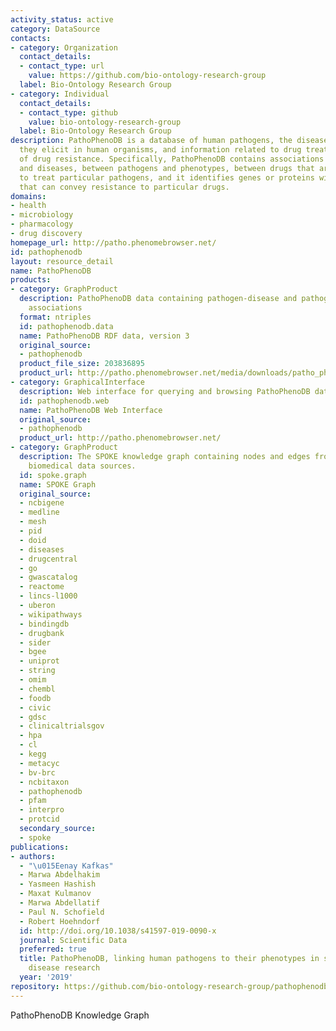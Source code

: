 ```yaml
---
activity_status: active
category: DataSource
contacts:
- category: Organization
  contact_details:
  - contact_type: url
    value: https://github.com/bio-ontology-research-group
  label: Bio-Ontology Research Group
- category: Individual
  contact_details:
  - contact_type: github
    value: bio-ontology-research-group
  label: Bio-Ontology Research Group
description: PathoPhenoDB is a database of human pathogens, the diseases and phenotypes
  they elicit in human organisms, and information related to drug treatments and mechanisms
  of drug resistance. Specifically, PathoPhenoDB contains associations between pathogens
  and diseases, between pathogens and phenotypes, between drugs that are approved
  to treat particular pathogens, and it identifies genes or proteins within pathogens
  that can convey resistance to particular drugs.
domains:
- health
- microbiology
- pharmacology
- drug discovery
homepage_url: http://patho.phenomebrowser.net/
id: pathophenodb
layout: resource_detail
name: PathoPhenoDB
products:
- category: GraphProduct
  description: PathoPhenoDB data containing pathogen-disease and pathogen-phenotype
    associations
  format: ntriples
  id: pathophenodb.data
  name: PathoPhenoDB RDF data, version 3
  original_source:
  - pathophenodb
  product_file_size: 203836895
  product_url: http://patho.phenomebrowser.net/media/downloads/patho_pheno_withsymbols.nt
- category: GraphicalInterface
  description: Web interface for querying and browsing PathoPhenoDB data
  id: pathophenodb.web
  name: PathoPhenoDB Web Interface
  original_source:
  - pathophenodb
  product_url: http://patho.phenomebrowser.net/
- category: GraphProduct
  description: The SPOKE knowledge graph containing nodes and edges from multiple
    biomedical data sources.
  id: spoke.graph
  name: SPOKE Graph
  original_source:
  - ncbigene
  - medline
  - mesh
  - pid
  - doid
  - diseases
  - drugcentral
  - go
  - gwascatalog
  - reactome
  - lincs-l1000
  - uberon
  - wikipathways
  - bindingdb
  - drugbank
  - sider
  - bgee
  - uniprot
  - string
  - omim
  - chembl
  - foodb
  - civic
  - gdsc
  - clinicaltrialsgov
  - hpa
  - cl
  - kegg
  - metacyc
  - bv-brc
  - ncbitaxon
  - pathophenodb
  - pfam
  - interpro
  - protcid
  secondary_source:
  - spoke
publications:
- authors:
  - "\u015Eenay Kafkas"
  - Marwa Abdelhakim
  - Yasmeen Hashish
  - Maxat Kulmanov
  - Marwa Abdellatif
  - Paul N. Schofield
  - Robert Hoehndorf
  id: http://doi.org/10.1038/s41597-019-0090-x
  journal: Scientific Data
  preferred: true
  title: PathoPhenoDB, linking human pathogens to their phenotypes in support of infectious
    disease research
  year: '2019'
repository: https://github.com/bio-ontology-research-group/pathophenodb
---
```

PathoPhenoDB Knowledge Graph